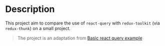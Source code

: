 # Description

This project aim to compare the use of `react-query` with `redux-toolkit` (via `redux-thunk`) on a small project.

> The project is an adaptation from [Basic react query example](https://react-query.tanstack.com/examples/basic)
